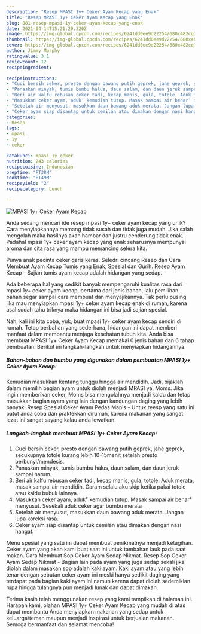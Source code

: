 ```yaml
---
description: "Resep MPASI 1y+ Ceker Ayam Kecap yang Enak"
title: "Resep MPASI 1y+ Ceker Ayam Kecap yang Enak"
slug: 881-resep-mpasi-1y-ceker-ayam-kecap-yang-enak
date: 2021-04-14T15:21:20.320Z
image: https://img-global.cpcdn.com/recipes/6241dd0ee9d22254/680x482cq70/mpasi-1y-ceker-ayam-kecap-foto-resep-utama.jpg
thumbnail: https://img-global.cpcdn.com/recipes/6241dd0ee9d22254/680x482cq70/mpasi-1y-ceker-ayam-kecap-foto-resep-utama.jpg
cover: https://img-global.cpcdn.com/recipes/6241dd0ee9d22254/680x482cq70/mpasi-1y-ceker-ayam-kecap-foto-resep-utama.jpg
author: Jimmy Murphy
ratingvalue: 3.1
reviewcount: 12
recipeingredient:

recipeinstructions:
- "Cuci bersih ceker, presto dengan bawang putih geprek, jahe geprek, secukupnya totole kurang lebih 10-15menit setelah presto berbunyi/mendesis."
- "Panaskan minyak, tumis bumbu halus, daun salam, dan daun jeruk sampai harum."
- "Beri air kalfu rebusan ceker tadi, kecap manis, gula, totole. Aduk merata, masak sampai air mendidih. Garam selalu aku skip ketika pakai totole atau kaldu bubuk lainnya."
- "Masukkan ceker ayam, aduk² kemudian tutup. Masak sampai air benar² menyusut. Sesekali aduk ceker agar bumbu merata"
- "Setelah air menyusut, masukkan daun bawang aduk merata. Jangan lupa koreksi rasa."
- "Ceker ayam siap disantap untuk cemilan atau dimakan dengan nasi hangat."
categories:
- Resep
tags:
- mpasi
- 1y
- ceker

katakunci: mpasi 1y ceker 
nutrition: 243 calories
recipecuisine: Indonesian
preptime: "PT38M"
cooktime: "PT49M"
recipeyield: "2"
recipecategory: Lunch

---
```



![MPASI 1y+ Ceker Ayam Kecap](https://img-global.cpcdn.com/recipes/6241dd0ee9d22254/680x482cq70/mpasi-1y-ceker-ayam-kecap-foto-resep-utama.jpg)

Anda sedang mencari ide resep mpasi 1y+ ceker ayam kecap yang unik? Cara menyiapkannya memang tidak susah dan tidak juga mudah. Jika salah mengolah maka hasilnya akan hambar dan justru cenderung tidak enak. Padahal mpasi 1y+ ceker ayam kecap yang enak seharusnya mempunyai aroma dan cita rasa yang mampu memancing selera kita.

Punya anak pecinta ceker garis keras. Seledri cincang Resep dan Cara Membuat Ayam Kecap Tumis yang Enak, Spesial dan Gurih. Resep Ayam Kecap - Sajian tumis ayam kecap adalah hidangan yang sedap.

Ada beberapa hal yang sedikit banyak mempengaruhi kualitas rasa dari mpasi 1y+ ceker ayam kecap, pertama dari jenis bahan, lalu pemilihan bahan segar sampai cara membuat dan menyajikannya. Tak perlu pusing jika mau menyiapkan mpasi 1y+ ceker ayam kecap enak di rumah, karena asal sudah tahu triknya maka hidangan ini bisa jadi sajian spesial.


Nah, kali ini kita coba, yuk, buat mpasi 1y+ ceker ayam kecap sendiri di rumah. Tetap berbahan yang sederhana, hidangan ini dapat memberi manfaat dalam membantu menjaga kesehatan tubuh kita. Anda bisa membuat MPASI 1y+ Ceker Ayam Kecap memakai 0 jenis bahan dan 6 tahap pembuatan. Berikut ini langkah-langkah untuk menyiapkan hidangannya.

<!--inarticleads1-->

##### Bahan-bahan dan bumbu yang digunakan dalam pembuatan MPASI 1y+ Ceker Ayam Kecap:



Kemudian masukkan kentang tunggu hingga air mendidih. Jadi, bijaklah dalam memilih bagian ayam untuk diolah menjadi MPASI ya, Moms. Jika ingin memberikan ceker, Moms bisa mengolahnya menjadi kaldu dan tetap masukkan bagian ayam yang lain dengan kandungan daging yang lebih banyak. Resep Spesial Ceker Ayam Pedas Manis - Untuk reesp yang satu ini patut anda coba dan praktekkan dirumah, karena makanan yang sangat lezat ini sangat sayang kalau anda lewatkan. 

<!--inarticleads2-->

##### Langkah-langkah membuat MPASI 1y+ Ceker Ayam Kecap:

1. Cuci bersih ceker, presto dengan bawang putih geprek, jahe geprek, secukupnya totole kurang lebih 10-15menit setelah presto berbunyi/mendesis.
1. Panaskan minyak, tumis bumbu halus, daun salam, dan daun jeruk sampai harum.
1. Beri air kalfu rebusan ceker tadi, kecap manis, gula, totole. Aduk merata, masak sampai air mendidih. Garam selalu aku skip ketika pakai totole atau kaldu bubuk lainnya.
1. Masukkan ceker ayam, aduk² kemudian tutup. Masak sampai air benar² menyusut. Sesekali aduk ceker agar bumbu merata
1. Setelah air menyusut, masukkan daun bawang aduk merata. Jangan lupa koreksi rasa.
1. Ceker ayam siap disantap untuk cemilan atau dimakan dengan nasi hangat.


Menu spesial yang satu ini dapat membuat penikmatnya menjadi ketagihan. Ceker ayam yang akan kami buat saat ini untuk tambahan lauk pada saat makan. Cara Membuat Sop Ceker Ayam Sedap Nikmat. Resep Sop Ceker Ayam Sedap Nikmat - Bagian lain pada ayam yang juga sedap sekali jika diolah dalam masakan sop adalah kaki ayam. Kaki ayam atau yang lebih tenar dengan sebutan ceker ayam ini meski hanya sedikit daging yang terdapat pada bagian kaki ayam ini namun karena dapat diolah sedemikian rupa hingga tulangnya pun menjadi lunak dan dapat dimakan. 

Terima kasih telah menggunakan resep yang kami tampilkan di halaman ini. Harapan kami, olahan MPASI 1y+ Ceker Ayam Kecap yang mudah di atas dapat membantu Anda menyiapkan makanan yang sedap untuk keluarga/teman maupun menjadi inspirasi untuk berjualan makanan. Semoga bermanfaat dan selamat mencoba!
